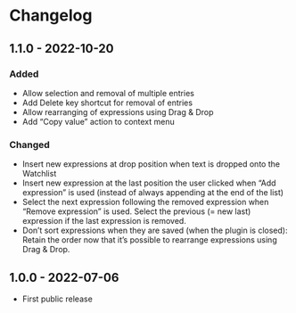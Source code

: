 # Changelog

## 1.1.0 - 2022-10-20

### Added

* Allow selection and removal of multiple entries
* Add Delete key shortcut for removal of entries
* Allow rearranging of expressions using Drag & Drop
* Add “Copy value” action to context menu

### Changed

* Insert new expressions at drop position when text is dropped onto the Watchlist
* Insert new expression at the last position the user clicked when “Add expression” is used (instead of always appending at the end of the list)
* Select the next expression following the removed expression when “Remove expression” is used. Select the previous (= new last) expression if the last expression is removed.
* Don’t sort expressions when they are saved (when the plugin is closed): Retain the order now that it’s possible to rearrange expressions using Drag & Drop.

## 1.0.0 - 2022-07-06

* First public release
